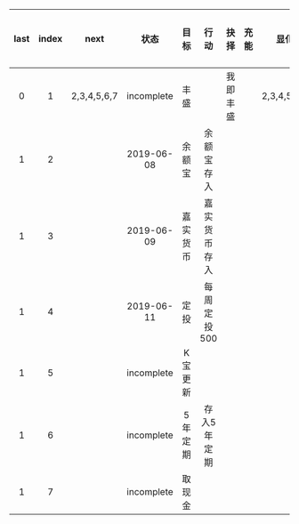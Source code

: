 | last | index | next | 状态 | 目标 | 行动 | 抉择 | 充能 | 显化 | 评价（激励执） |
| :-: | :-: | :-: | :-: | :-: | :-: | :-: | :-: | :-: | --- |
|0| 1 |2,3,4,5,6,7| incomplete | 丰盛 | | 我即丰盛 |  | 2,3,4,5,6,7 |  |
|1| 2 | |2019-06-08 | 余额宝 | 余额宝存入 |||||
|1| 3 || 2019-06-09 | 嘉实货币 | 嘉实货币存入 |||||
|1| 4 || 2019-06-11 | 定投 | 每周定投500 |||||
|1| 5 | |incomplete | K宝更新 ||||||
|1| 6 || incomplete | 5年定期 | 存入5年定期 |||||
|1| 7 || incomplete | 取现金 ||||||

